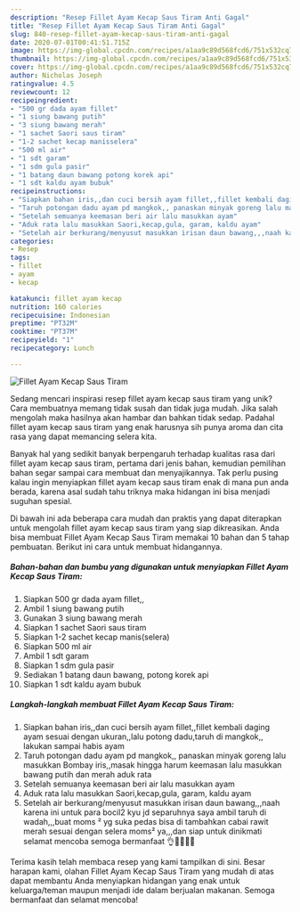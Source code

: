 ```yaml
---
description: "Resep Fillet Ayam Kecap Saus Tiram Anti Gagal"
title: "Resep Fillet Ayam Kecap Saus Tiram Anti Gagal"
slug: 840-resep-fillet-ayam-kecap-saus-tiram-anti-gagal
date: 2020-07-01T00:41:51.715Z
image: https://img-global.cpcdn.com/recipes/a1aa9c89d568fcd6/751x532cq70/fillet-ayam-kecap-saus-tiram-foto-resep-utama.jpg
thumbnail: https://img-global.cpcdn.com/recipes/a1aa9c89d568fcd6/751x532cq70/fillet-ayam-kecap-saus-tiram-foto-resep-utama.jpg
cover: https://img-global.cpcdn.com/recipes/a1aa9c89d568fcd6/751x532cq70/fillet-ayam-kecap-saus-tiram-foto-resep-utama.jpg
author: Nicholas Joseph
ratingvalue: 4.5
reviewcount: 12
recipeingredient:
- "500 gr dada ayam fillet"
- "1 siung bawang putih"
- "3 siung bawang merah"
- "1 sachet Saori saus tiram"
- "1-2 sachet kecap manisselera"
- "500 ml air"
- "1 sdt garam"
- "1 sdm gula pasir"
- "1 batang daun bawang potong korek api"
- "1 sdt kaldu ayam bubuk"
recipeinstructions:
- "Siapkan bahan iris,,dan cuci bersih ayam fillet,,fillet kembali daging ayam sesuai dengan ukuran,,lalu potong dadu,taruh di mangkok,, lakukan sampai habis ayam"
- "Taruh potongan dadu ayam pd mangkok,, panaskan minyak goreng lalu masukkan Bombay iris,,masak hingga harum keemasan lalu masukkan bawang putih dan merah aduk rata"
- "Setelah semuanya keemasan beri air lalu masukkan ayam"
- "Aduk rata lalu masukkan Saori,kecap,gula, garam, kaldu ayam"
- "Setelah air berkurang/menyusut masukkan irisan daun bawang,,,naah karena ini untuk para bocil2 kyu jd separuhnya saya ambil taruh di wadah,,,buat moms ² yg suka pedas bisa di tambahkan cabai rawit merah sesuai dengan selera moms² ya,,,dan siap untuk dinikmati selamat mencoba semoga bermanfaat 👌🙏😍😊🙏"
categories:
- Resep
tags:
- fillet
- ayam
- kecap

katakunci: fillet ayam kecap 
nutrition: 160 calories
recipecuisine: Indonesian
preptime: "PT32M"
cooktime: "PT37M"
recipeyield: "1"
recipecategory: Lunch

---
```



![Fillet Ayam Kecap Saus Tiram](https://img-global.cpcdn.com/recipes/a1aa9c89d568fcd6/751x532cq70/fillet-ayam-kecap-saus-tiram-foto-resep-utama.jpg)

Sedang mencari inspirasi resep fillet ayam kecap saus tiram yang unik? Cara membuatnya memang tidak susah dan tidak juga mudah. Jika salah mengolah maka hasilnya akan hambar dan bahkan tidak sedap. Padahal fillet ayam kecap saus tiram yang enak harusnya sih punya aroma dan cita rasa yang dapat memancing selera kita.



Banyak hal yang sedikit banyak berpengaruh terhadap kualitas rasa dari fillet ayam kecap saus tiram, pertama dari jenis bahan, kemudian pemilihan bahan segar sampai cara membuat dan menyajikannya. Tak perlu pusing kalau ingin menyiapkan fillet ayam kecap saus tiram enak di mana pun anda berada, karena asal sudah tahu triknya maka hidangan ini bisa menjadi suguhan spesial.


Di bawah ini ada beberapa cara mudah dan praktis yang dapat diterapkan untuk mengolah fillet ayam kecap saus tiram yang siap dikreasikan. Anda bisa membuat Fillet Ayam Kecap Saus Tiram memakai 10 bahan dan 5 tahap pembuatan. Berikut ini cara untuk membuat hidangannya.

<!--inarticleads1-->

##### Bahan-bahan dan bumbu yang digunakan untuk menyiapkan Fillet Ayam Kecap Saus Tiram:

1. Siapkan 500 gr dada ayam fillet,,
1. Ambil 1 siung bawang putih
1. Gunakan 3 siung bawang merah
1. Siapkan 1 sachet Saori saus tiram
1. Siapkan 1-2 sachet kecap manis(selera)
1. Siapkan 500 ml air
1. Ambil 1 sdt garam
1. Siapkan 1 sdm gula pasir
1. Sediakan 1 batang daun bawang, potong korek api
1. Siapkan 1 sdt kaldu ayam bubuk




<!--inarticleads2-->

##### Langkah-langkah membuat Fillet Ayam Kecap Saus Tiram:

1. Siapkan bahan iris,,dan cuci bersih ayam fillet,,fillet kembali daging ayam sesuai dengan ukuran,,lalu potong dadu,taruh di mangkok,, lakukan sampai habis ayam
1. Taruh potongan dadu ayam pd mangkok,, panaskan minyak goreng lalu masukkan Bombay iris,,masak hingga harum keemasan lalu masukkan bawang putih dan merah aduk rata
1. Setelah semuanya keemasan beri air lalu masukkan ayam
1. Aduk rata lalu masukkan Saori,kecap,gula, garam, kaldu ayam
1. Setelah air berkurang/menyusut masukkan irisan daun bawang,,,naah karena ini untuk para bocil2 kyu jd separuhnya saya ambil taruh di wadah,,,buat moms ² yg suka pedas bisa di tambahkan cabai rawit merah sesuai dengan selera moms² ya,,,dan siap untuk dinikmati selamat mencoba semoga bermanfaat 👌🙏😍😊🙏




Terima kasih telah membaca resep yang kami tampilkan di sini. Besar harapan kami, olahan Fillet Ayam Kecap Saus Tiram yang mudah di atas dapat membantu Anda menyiapkan hidangan yang enak untuk keluarga/teman maupun menjadi ide dalam berjualan makanan. Semoga bermanfaat dan selamat mencoba!
